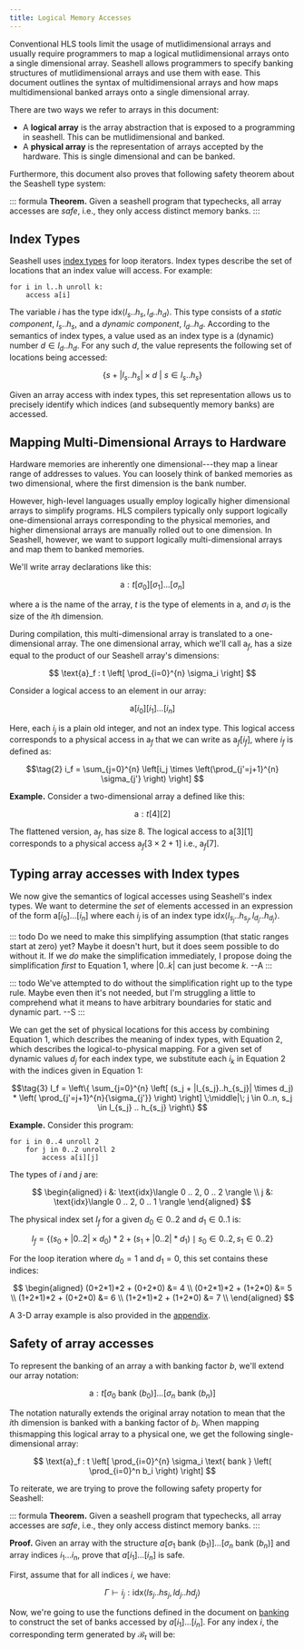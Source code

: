 ```yaml
---
title: Logical Memory Accesses
---
```


[it]: indextype.html

Conventional HLS tools limit the usage of mutlidimensional arrays and usually
require programmers to map a logical mutlidimensional arrays onto a single
dimensional array. Seashell allows programmers to specify banking structures
of mutlidimensional arrays and use them with ease. This document outlines
the syntax of multidimensional arrays and how maps multidimensional banked
arrays onto a single dimensional array.

There are two ways we refer to arrays in this document:

- A **logical array** is the array abstraction that is exposed to a programming
  in seashell. This can be mutlidimensional and banked.
- A **physical array** is the representation of arrays accepted by the hardware.
  This is single dimensional and can be banked.

Furthermore, this document also proves that following safety theorem about
the Seashell type system:

::: formula
**Theorem.** Given a seashell program that typechecks, all array accesses are
*safe*, i.e., they only access distinct memory banks.
:::

Index Types
-----------

Seashell uses [index types][it] for loop iterators. Index types describe the
set of locations that an index value will access. For example:

    for i in l..h unroll k:
        access a[i]

The variable $i$ has the type $\text{idx}\langle l_s .. h_s, l_d .. h_d
\rangle$. This type consists of a *static component*, $l_s .. h_s$, and a
*dynamic component*, $l_d .. h_d$. According to the semantics of index types,
a value used as an index type is a (dynamic) number $d \in l_d .. h_d$. For
any such $d$, the value represents the following set of locations being accessed:

$$\tag{1}
\{ s + |l_s .. h_s| \times d ~|~ s \in l_s .. h_s \}
$$

Given an array access with index types, this set representation allows us to
precisely identify which indices (and subsequently memory banks) are
accessed.

Mapping Multi-Dimensional Arrays to Hardware
----------------------------------

Hardware memories are inherently one dimensional---they map a linear range of
addresses to values. You can loosely think of banked memories as two
dimensional, where the first dimension is the bank number.

However, high-level languages usually employ logically higher dimensional
arrays to simplify programs. HLS compilers typically only support logically
one-dimensional arrays corresponding to the physical memories, and higher
dimensional arrays are manually rolled out to one dimension. In Seashell,
however, we want to support logically multi-dimensional arrays and map them
to banked memories.

We'll write array declarations like this:

$$
\text{a} : t[\sigma_0][\sigma_1] \dots [\sigma_n]
$$

where $\text{a}$ is the name of the array, $t$ is the type of elements in
$\text{a}$, and $\sigma_i$ is the size of the $i$th dimension.

During compilation, this multi-dimensional array is translated to a
one-dimensional array. The one dimensional array, which we'll call
$\text{a}_f$, has a size equal to the product of our Seashell array's
dimensions:

$$
\text{a}_f : t \left[
    \prod_{i=0}^{n} \sigma_i
\right]
$$

Consider a logical access to an element in our array:

$$\text{a}[i_0][i_1] \dots [i_n]$$

Here, each $i_j$ is a plain old integer, and not an index type.
This logical access corresponds to a physical access in $\text{a}_f$ that we can write as $\text{a}_f[i_f]$, where $i_f$ is defined as:

$$\tag{2}
i_f = \sum_{j=0}^{n} \left[i_j \times \left(\prod_{j'=j+1}^{n} \sigma_{j'} \right) \right]
$$

**Example.**
Consider a two-dimensional array $\text{a}$ defined like this:

$$
\text{a} : t[4][2]
$$

The flattened version, $\text{a}_f$, has size $8$. The logical access to
$\text{a}[3][1]$ corresponds to a physical access $\text{a}_f[3 \times 2 +
1]$ i.e., $\text{a}_f[7]$.

Typing array accesses with Index types
-------------------------------

We now give the semantics of logical accesses using Seashell's index types.
We want to determine the *set* of elements accessed in an expression of the
form $\text{a}[i_0] \dots [i_n]$ where each $i_j$ is of an index type
$\text{idx}\langle l_{s_j} .. h_{s_j}, l_{d_j} .. h_{d_j} \rangle$.

::: todo
Do we need to make this simplifying assumption (that static ranges start at zero) yet? Maybe it doesn't hurt, but it does seem possible to do without it.
If we *do* make the simplification immediately, I propose doing the simplification *first* to Equation 1, where $|0..k|$ can just become $k$.
--A
:::

::: todo
We've attempted to do without the simplification right up to the type rule. Maybe even then it's not needed, but I'm struggling a little to comprehend what it means to have arbitrary boundaries for static and dynamic part.
--S
:::

We can get the set of physical locations for this access by combining
Equation 1, which describes the meaning of index types, with Equation 2,
which describes the logical-to-physical mapping. For a given set of dynamic
values $d_j$ for each index type, we substitute each $i_k$ in Equation 2 with
the indices given in Equation 1:

$$\tag{3}
I_f = \left\{
    \sum_{j=0}^{n} \left[ (s_j + |l_{s_j}..h_{s_j}| \times d_j) * \left( \prod_{j'=j+1}^{n}{\sigma_{j'}} \right) \right]
    \;\middle|\;
    j \in 0..n, s_j \in l_{s_j} .. h_{s_j}
\right\}
$$

**Example.** Consider this program:

    for i in 0..4 unroll 2
        for j in 0..2 unroll 2
            access a[i][j]

The types of $i$ and $j$ are:

$$
\begin{aligned}
i &: \text{idx}\langle 0 .. 2, 0 .. 2 \rangle \\
j &: \text{idx}\langle 0 .. 2, 0 .. 1 \rangle
\end{aligned}
$$

The physical index set $I_f$ for a given
$d_0 \in 0 .. 2$ and $d_1 \in 0 .. 1$ is:

$$
I_f = \{
(s_0 + |0..2| \times d_0)*2 +
(s_1 + |0..2|*d_1)
\mid
s_0 \in 0 .. 2, s_1 \in 0 .. 2
\}
$$

For the loop iteration where $d_0=1$ and $d_1=0$, this set contains these indices:

$$
\begin{aligned}
(0+2*1)*2 + (0+2*0) &= 4 \\
(0+2*1)*2 + (1+2*0) &= 5 \\
(1+2*1)*2 + (0+2*0) &= 6 \\
(1+2*1)*2 + (1+2*0) &= 7 \\
\end{aligned}
$$

A 3-D array example is also provided in the [appendix](https://capra.cs.cornell.edu/seashell/docs/appendix.html#d-array-examples-to-visualize-multi-dimensional-access).

Safety of array accesses
------------------------

To represent the banking of an array $\text{a}$ with banking factor $b$,
we'll extend our array notation:

$$
\text{a}: t[\sigma_0\text{ bank }(b_0)] \dots [\sigma_n\text{ bank }(b_n)]
$$

The notation naturally extends the original array notation to mean that the
$i$th dimension is banked with a banking factor of $b_i$. When mapping
thismapping this logical array to a physical one, we get the following
single-dimensional array:

$$
\text{a}_f : t \left[
    \prod_{i=0}^{n} \sigma_i \text{ bank } \left(
        \prod_{i=0}^n b_i
    \right)
\right]
$$

To reiterate, we are trying to prove the following safety property for Seashell:

::: formula
**Theorem.** Given a seashell program that typechecks, all array accesses are
*safe*, i.e., they only access distinct memory banks.
:::

**Proof.** Given an array with the structure $a[\sigma_1\text{ bank
}(b_1)]\ldots[\sigma_n\text{ bank }(b_n)]$ and array indices $i_1\ldots i_n$,
prove that $a[i_1]\ldots[i_n]$ is safe.

First, assume that for all indices $i$, we have:

$$
    \Gamma \vdash i_j : \text{idx}\langle ls_j..hs_j, ld_j..hd_j \rangle
$$

Now, we're going to use the functions defined in the document on [banking](banking.html)
to construct the set of banks accessed by $a[i_1]\ldots[i_n]$. For any index
$i$, the corresponding term generated by $\mathcal{B}_t$ will be: